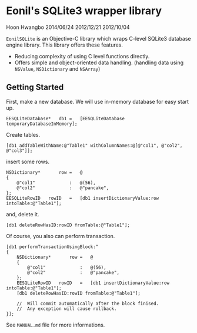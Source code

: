 Eonil's SQLite3 wrapper library
===============================
Hoon Hwangbo
2014/06/24
2012/12/21
2012/10/04











`EonilSQLite` is an Objective-C library which wraps C-level SQLite3 database engine library.
This library offers these features.

-	Reducing complexity of using C level functions directly.
-	Offers simple and object-oriented data handling. (handling data using `NSValue`, `NSDictionary` and `NSArray`)










Getting Started
---------------

First, make a new database. We will use in-memory database for easy start up.

	EESQLiteDatabase*	db1	=	[EESQLiteDatabase temporaryDatabaseInMemory];
	
Create tables.

	[db1 addTableWithName:@"Table1" withColumnNames:@[@"col1", @"col2", @"col3"]];
	
insert some rows.

	NSDictionary*		row	=	@
	{
		@"col1"				:	@(56),
		@"col2"				:	@"pancake",
	};
	EESQLiteRowID	rowID	=	[db1 insertDictionaryValue:row intoTable:@"Table1"];

and, delete it.

	[db1 deleteRowHasID:rowID fromTable:@"Table1"];

Of course, you also can perform transaction.

	[db1 performTransactionUsingBlock:^
	{
		NSDictionary*		row	=	@
		{
			@"col1"				:	@(56),
			@"col2"				:	@"pancake",
		};
		EESQLiteRowID	rowID	=	[db1 insertDictionaryValue:row intoTable:@"Table1"];
		[db1 deleteRowHasID:rowID fromTable:@"Table1"];

		//	Will commit automatically after the block finised.
		//	Any exception will cause rollback.
	}];






See `MANUAL.md` file for more informations.
	
	
	
	
	

	
	
	
	
	
	















